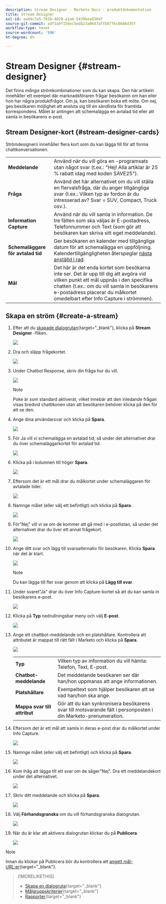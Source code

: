 ```yaml
---
description: Stream Designer - Marketo Docs - produktdokumentation
title: Stream Designer
exl-id: aa44c7a5-f81b-4029-a1a4-5439bea83847
source-git-commit: adf3a9f156ec5ed823a0647affb87f6c0686d35f
workflow-type: tm+mt
source-wordcount: '596'
ht-degree: 0%

---
```


# Stream Designer {#stream-designer}

Det finns _många_ strömkombinationer som du kan skapa. Den här artikeln innehåller ett exempel där marknadsföraren frågar besökaren om han eller hon har några produktfrågor. Om ja, kan besökaren boka ett möte. Om nej, ges besökaren möjlighet att ansluta sig till en sändlista för framtida korrespondens. Målet är antingen att schemalägga en avtalad tid eller att samla in besökarens e-post.

## Stream Designer-kort {#stream-designer-cards}

Strömdesignern innehåller flera kort som du kan lägga till för att forma chattkonversationen.

<table>
 <tr>
  <td><strong>Meddelande</strong></td>
  <td>Använd när du vill göra en -programsats utan något svar (t.ex.: "Hej! Alla artiklar är 25 % rabatt idag med koden SAVE25").
</td>
 </tr>
 <tr>
  <td><strong>Fråga</strong></td>
  <td>Använd det här alternativet om du vill ställa en flervalsfråga, där du anger tillgängliga svar (t.ex.: Vilken typ av fordon är du intresserad av? Svar = SUV, Compact, Truck osv.).</td>
 </tr>
 <tr>
  <td><strong>Information Capture</strong></td>
  <td>Använd när du vill samla in information. De tre fälten som ska väljas är E-postadress, Telefonnummer och Text (som gör att besökaren kan skriva sitt eget meddelande).</td>
 </tr>
 <tr>
  <td><strong>Schemaläggare för avtalad tid</strong></td>
  <td>Ger besökaren en kalender med tillgängliga datum för att schemalägga en uppföljning. Kalendertillgängligheten återspeglar <a href="/help/marketo/product-docs/demand-generation/dynamic-chat/dynamic-chat-overview.md#routing">nästa anställd i rad</a>.</td>
 </tr>
 <tr>
  <td><strong>Mål</strong></td>
  <td>Det här är det enda kortet som besökarna inte ser. Det är upp till dig att avgöra vid vilken punkt ett mål uppnås i den specifika chatten (t.ex.: om du vill samla in besökarens e-postadress placerar du målkortet omedelbart efter Info Capture i strömmen).</td>
 </tr>
</table>

## Skapa en ström {#create-a-stream}

1. Efter att du [skapade dialogrutan](/help/marketo/product-docs/demand-generation/dynamic-chat/dialogues/create-a-dialogue.md){target=&quot;_blank&quot;}, klicka på **Stream Designer** -fliken.

   ![](assets/create-a-stream-1.png)

1. Dra och släpp frågekortet.

   ![](assets/create-a-stream-2.png)

1. Under Chatbot Response, skriv din fråga hur du vill.

   ![](assets/create-a-stream-3.png)

   >[!NOTE]
   >
   >Poke är som standard aktiverat, vilket innebär att den inledande frågan visas bredvid chattikonen utan att besökaren behöver klicka på den för att se den.

1. Ange dina användarsvar och klicka på **Spara**.

   ![](assets/create-a-stream-4.png)

1. För Ja vill vi schemalägga en avtalad tid, så under det alternativet drar du över schemaläggarkortet för avtalad tid.

   ![](assets/create-a-stream-5.png)

1. Klicka på i kolumnen till höger **Spara**.

   ![](assets/create-a-stream-6.png)

1. Eftersom det är ett mål drar du målkortet under schemaläggaren för avtalade tider.

   ![](assets/create-a-stream-7.png)

1. Namnge målet (eller välj ett befintligt) och klicka på **Spara**.

   ![](assets/create-a-stream-8.png)

1. För&quot;Nej&quot; vill vi se om de kommer att gå med i e-postlistan, så under det alternativet drar du över ett annat frågekort.

   ![](assets/create-a-stream-9.png)

1. Ange ditt svar och lägg till svarsalternativ för besökaren. Klicka **Spara** när det är klart.

   ![](assets/create-a-stream-10.png)

   >[!NOTE]
   >
   >Du kan lägga till fler svar genom att klicka på **Lägg till svar**.

1. Under svaret&quot;Ja&quot; drar du över Info Capture-kortet så att du kan samla in besökarens e-post.

   ![](assets/create-a-stream-11.png)

1. Klicka på **Typ** nedrullningsbar meny och välj **E-post**.

   ![](assets/create-a-stream-12.png)

1. Ange ett chattbot-meddelande och en platshållare. Kontrollera att attributet är mappat till rätt fält i Marketo och klicka på **Spara**.

   ![](assets/create-a-stream-13.png)

   <table>
    <tr>
     <td><strong>Typ</strong></td>
     <td>Vilken typ av information du vill hämta: Telefon, Text, E-post.</td>
    </tr>
    <tr>
     <td><strong>Chatbot-meddelande</strong></td>
     <td>Det meddelande besökaren ser där han/hon uppmanas att ange informationen.</td>
    </tr>
    <tr>
     <td><strong>Platshållare</strong></td>
     <td>Exempeltext som hjälper besökaren att se vad han/hon ska ange.</td>
    </tr>
    <tr>
     <td><strong>Mappa svar till attribut</strong></td>
     <td>Gör att du kan synkronisera besökarens svar till motsvarande fält i personposten i din Marketo-prenumeration.</td>
    </tr>
   </table>

1. Eftersom det är ett mål att samla in deras e-post drar du målkortet under Info Capture.

   ![](assets/create-a-stream-14.png)

1. Namnge målet (eller välj ett befintligt) och klicka på **Spara**.

   ![](assets/create-a-stream-15.png)

1. Kom ihåg att lägga till ett svar om de säger&quot;Nej&quot;. Dra ett meddelandekort under det alternativet.

   ![](assets/create-a-stream-16.png)

1. Skriv ditt meddelande och klicka på **Spara**.

   ![](assets/create-a-stream-17.png)

1. Välj **Förhandsgranska** om du vill förhandsgranska dialogrutan.

   ![](assets/create-a-stream-18.png)

1. När du är klar att aktivera dialogrutan klickar du på **Publicera**.

   ![](assets/create-a-stream-19.png)

>[!NOTE]
>
>Innan du klickar på Publicera bör du kontrollera att [angett mål-URL:er](/help/marketo/product-docs/demand-generation/dynamic-chat/dialogues/audience-criteria.md#target){target=&quot;_blank&quot;}.

>[!MORELIKETHIS]
>
>* [Skapa en dialogruta](/help/marketo/product-docs/demand-generation/dynamic-chat/dialogues/create-a-dialogue.md){target=&quot;_blank&quot;}
>* [Målgruppskriterier](/help/marketo/product-docs/demand-generation/dynamic-chat/dialogues/audience-criteria.md){target=&quot;_blank&quot;}
>* [Rapporter](/help/marketo/product-docs/demand-generation/dynamic-chat/dialogues/reports.md){target=&quot;_blank&quot;}

